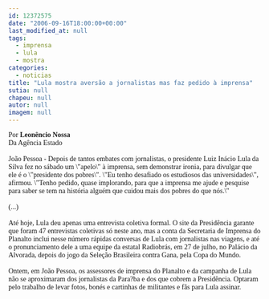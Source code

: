 ```yaml
---
id: 12372575
date: "2006-09-16T18:00:00+00:00"
last_modified_at: null
tags:
  - imprensa
  - lula
  - mostra
categories:
  - noticias
title: "Lula mostra aversão a jornalistas mas faz pedido à imprensa"
sutia: null
chapeu: null
autor: null
imagem: null
---
```

<p><P><FONT face=Verdana>Por <STRONG>Leonêncio Nossa</STRONG><BR>Da Agência Estado<BR><BR></FONT><FONT face=Verdana>João Pessoa - Depois de tantos embates com jornalistas, o presidente Luiz Inácio Lula da Silva fez no sábado um \"apelo\" à imprensa, sem demonstrar ironia, para divulgar que ele é o \"presidente dos pobres\". \"Eu tenho desafiado os estudiosos das universidades\", afirmou. \"Tenho pedido, quase implorando, para que a imprensa me ajude e pesquise para saber se tem na história alguém que cuidou mais dos pobres do que nós.\"<BR><BR>(...)<BR><BR>Até hoje, Lula deu apenas uma entrevista coletiva formal. O site da Presidência garante que foram 47 entrevistas coletivas só neste ano, mas a conta da Secretaria de Imprensa do Planalto inclui nesse número rápidas conversas de Lula com jornalistas nas viagens, e até o pronunciamento dele a uma equipe da estatal Radiobrás, em 27 de julho, no Palácio da Alvorada, depois do jogo da Seleção Brasileira contra Gana, pela Copa do Mundo.<BR><BR>Ontem, em João Pessoa, os assessores de imprensa do Planalto e da campanha de Lula não se aproximaram dos jornalistas da Para?ba e dos que cobrem a Presidência. Optaram pelo trabalho de levar fotos, bonés e cartinhas de militantes e fãs para Lula assinar.</FONT></P> </p>
